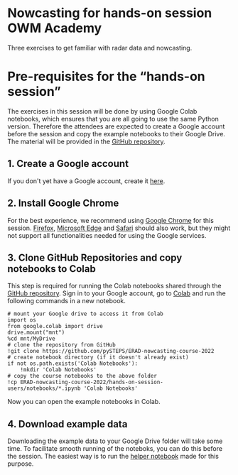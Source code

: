 # Nowcasting for hands-on session OWM Academy
Three exercises to get familiar with radar data and nowcasting.

# Pre-requisites for the “hands-on session”

The exercises in this session will be done by using Google Colab notebooks, which ensures that you are all going to use the same Python version. Therefore the attendees are expected to create a Google account before the session and copy the example notebooks to their Google Drive. The material will be provided in the [GitHub repository](https://github.com/RubenImhoff/nowcasting-hands-on-OWM-academy).

## 1. Create a Google account

If you don't yet have a Google account, create it [here](https://accounts.google.com/signin/v2/identifier?flowName=GlifWebSignIn&flowEntry=ServiceLogin).

## 2. Install Google Chrome

For the best experience, we recommend using [Google Chrome](https://www.google.com/chrome) for this session. [Firefox](https://www.mozilla.org), [Microsoft Edge](http://www.microsoft.com/en-us/windows/microsoft-edge) and [Safari](http://www.apple.com/safari) should also work, but they might not support all functionalities needed for using the Google services.

## 3. Clone GitHub Repositories and copy notebooks to Colab

This step is required for running the Colab notebooks shared through the [GitHub repository](https://github.com/RubenImhoff/nowcasting-hands-on-OWM-academy). Sign in to your Google account, go to [Colab](https://colab.research.google.com/?utm_source=scs-index) and run the following commands in a new notebook.

    # mount your Google drive to access it from Colab
    import os
    from google.colab import drive
    drive.mount("mnt")
    %cd mnt/MyDrive
    # clone the repository from GitHub
    !git clone https://github.com/pySTEPS/ERAD-nowcasting-course-2022
    # create notebook directory (if it doesn't already exist)
    if not os.path.exists('Colab Notebooks'):
        !mkdir 'Colab Notebooks'
    # copy the course notebooks to the above folder
    !cp ERAD-nowcasting-course-2022/hands-on-session-users/notebooks/*.ipynb 'Colab Notebooks'

Now you can open the example notebooks in Colab.

## 4. Download example data

Downloading the example data to your Google Drive folder will take some time. To facilitate smooth running of the noteboks, you can do this before the session. The easiest way is to run the [helper notebook](https://github.com/pySTEPS/ERAD-nowcasting-course-2022/blob/main/hands-on-session-users/notebooks/helper_setup_pip.ipynb) made for this purpose.
